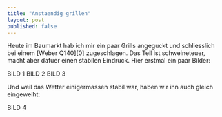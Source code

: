 ```yaml
---
title: "Anstaendig grillen"
layout: post
published: false
---
```

Heute im Baumarkt hab ich mir ein paar Grills angeguckt und schliesslich bei einem [Weber Q140][0] zugeschlagen.
Das Teil ist schweineteuer, macht aber dafuer einen stabilen Eindruck. Hier erstmal ein paar Bilder:

BILD 1
BILD 2
BILD 3

Und weil das Wetter einigermassen stabil war, haben wir ihn auch gleich eingeweiht:

BILD 4
